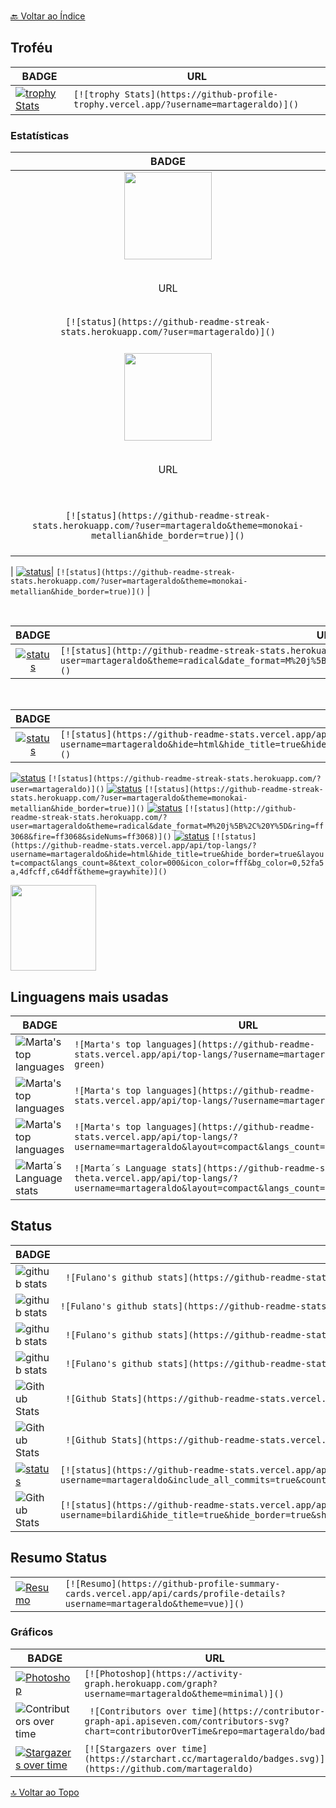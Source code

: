 
<br>[🔙 Voltar ao Índice](./README.md)<br>




## Troféu



| BADGE                                                        | URL                                                          |
| ------------------------------------------------------------ | ------------------------------------------------------------ |
| [![trophy Stats](https://github-profile-trophy.vercel.app/?username=martageraldo)]() | ```[![trophy Stats](https://github-profile-trophy.vercel.app/?username=martageraldo)]()``` |

### Estatísticas

|          BADGE                                           |  
| :------------------------------------------------------------: | 
|<img  height="140px" src="https://github-readme-streak-stats.herokuapp.com/?user=martageraldo" /> <br> <br> <p> URL </p>   <br> ```[![status](https://github-readme-streak-stats.herokuapp.com/?user=martageraldo)]()``` <br><br> | 
|<img height="140px" src="https://github-readme-streak-stats.herokuapp.com/?user=martageraldo&theme=monokai-metallian&hide_border=true" /> <br> <br> <p> URL </p>  <br> <br> ```[![status](https://github-readme-streak-stats.herokuapp.com/?user=martageraldo&theme=monokai-metallian&hide_border=true)]()``` <br> <br> |



| [![status](https://github-readme-streak-stats.herokuapp.com/?user=martageraldo&theme=monokai-metallian&hide_border=true)]()| ```[![status](https://github-readme-streak-stats.herokuapp.com/?user=martageraldo&theme=monokai-metallian&hide_border=true)]()``` |

<br>

|            BADGE                                                   |        URL                                                      |
| :------------------------------------------------------------: | ------------------------------------------------------------ |
| [![status](http://github-readme-streak-stats.herokuapp.com/?user=martageraldo&theme=radical&date_format=M%20j%5B%2C%20Y%5D&ring=ff3068&fire=ff3068&sideNums=ff3068)]() | ```[![status](http://github-readme-streak-stats.herokuapp.com/?user=martageraldo&theme=radical&date_format=M%20j%5B%2C%20Y%5D&ring=ff3068&fire=ff3068&sideNums=ff3068)]()``` |

<br>

|            BADGE                                                   |        URL                                                      |
| :------------------------------------------------------------: | ------------------------------------------------------------ |
 [![status](https://github-readme-stats.vercel.app/api/top-langs/?username=martageraldo&hide=html&hide_title=true&hide_border=true&layout=compact&langs_count=8&text_color=000&icon_color=fff&bg_color=0,52fa5a,4dfcff,c64dff&theme=graywhite)]() | ```[![status](https://github-readme-stats.vercel.app/api/top-langs/?username=martageraldo&hide=html&hide_title=true&hide_border=true&layout=compact&langs_count=8&text_color=000&icon_color=fff&bg_color=0,52fa5a,4dfcff,c64dff&theme=graywhite)]()``` 


[![status](https://github-readme-streak-stats.herokuapp.com/?user=martageraldo)]()  ```[![status](https://github-readme-streak-stats.herokuapp.com/?user=martageraldo)]()``` 
[![status](https://github-readme-streak-stats.herokuapp.com/?user=martageraldo&theme=monokai-metallian&hide_border=true)]() ```[![status](https://github-readme-streak-stats.herokuapp.com/?user=martageraldo&theme=monokai-metallian&hide_border=true)]()``` 
 [![status](http://github-readme-streak-stats.herokuapp.com/?user=martageraldo&theme=radical&date_format=M%20j%5B%2C%20Y%5D&ring=ff3068&fire=ff3068&sideNums=ff3068)]()  ```[![status](http://github-readme-streak-stats.herokuapp.com/?user=martageraldo&theme=radical&date_format=M%20j%5B%2C%20Y%5D&ring=ff3068&fire=ff3068&sideNums=ff3068)]()``` 
 [![status](https://github-readme-stats.vercel.app/api/top-langs/?username=martageraldo&hide=html&hide_title=true&hide_border=true&layout=compact&langs_count=8&text_color=000&icon_color=fff&bg_color=0,52fa5a,4dfcff,c64dff&theme=graywhite)]()  ```[![status](https://github-readme-stats.vercel.app/api/top-langs/?username=martageraldo&hide=html&hide_title=true&hide_border=true&layout=compact&langs_count=8&text_color=000&icon_color=fff&bg_color=0,52fa5a,4dfcff,c64dff&theme=graywhite)]()``` 

<img height="137px" src="https://github-readme-stats.vercel.app/api?username=martageraldo&hide_title=true&hide_border=true&show_icons=true&include_all_commits=true&count_private=true&line_height=21&text_color=000&icon_color=000&bg_color=0,ea6161,ffc64d,fffc4d,52fa5a&theme=graywhite" />
  
 
 


## Linguagens mais usadas

|                 BADGE                                             |              URL                                                |
| ------------------------------------------------------------ | ------------------------------------------------------------ |
| ![Marta's top languages](https://github-readme-stats.vercel.app/api/top-langs/?username=martageraldo&theme=blue-green) | ```![Marta's top languages](https://github-readme-stats.vercel.app/api/top-langs/?username=martageraldo&theme=blue-green) ```|
| ![Marta's top languages](https://github-readme-stats.vercel.app/api/top-langs/?username=martageraldo) |``` ![Marta's top languages](https://github-readme-stats.vercel.app/api/top-langs/?username=martageraldo) ```|
| ![Marta's top languages](https://github-readme-stats.vercel.app/api/top-langs/?username=martageraldo&layout=compact&langs_count=7&theme=algolia) |``` ![Marta's top languages](https://github-readme-stats.vercel.app/api/top-langs/?username=martageraldo&layout=compact&langs_count=7&theme=algolia) ```|
|![Marta´s Language stats](https://github-readme-stats-eight-theta.vercel.app/api/top-langs/?username=martageraldo&layout=compact&langs_count=8&hide_border=true)|``` ![Marta´s Language stats](https://github-readme-stats-eight-theta.vercel.app/api/top-langs/?username=martageraldo&layout=compact&langs_count=8&hide_border=true) ```|


## Status

| BADGE                                                        | URL                                                          |
| ------------------------------------------------------------ | ------------------------------------------------------------ |
| ![github stats](https://github-readme-stats.vercel.app/api?username=martageraldo&theme=blue-green) |``` ![Fulano's github stats](https://github-readme-stats.vercel.app/api?username=martageraldo&theme=blue-green)``` |
| ![github stats](https://github-readme-stats.vercel.app/api?username=martageraldo) | ``` ![Fulano's github stats](https://github-readme-stats.vercel.app/api?username=martageraldo) ```|
| ![github stats](https://github-readme-stats.vercel.app/api?username=martageraldo&show_icons=true&theme=synthwave) |``` ![Fulano's github stats](https://github-readme-stats.vercel.app/api?username=martageraldo&show_icons=true&theme=synthwave)``` |
| ![github stats](https://github-readme-stats.vercel.app/api?username=martageraldo&show_icons=true&theme=algolia&include_all_commits=true&count_private=true) |``` ![Fulano's github stats](https://github-readme-stats.vercel.app/api?username=martageraldo&show_icons=true&theme=algolia&include_all_commits=true&count_private=true)``` |
| ![Github Stats](https://github-readme-stats.vercel.app/api?username=martageraldo&bg_color=30,e96443,904e95&title_color=fff&text_color=fff) |``` ![Github Stats](https://github-readme-stats.vercel.app/api?username=martageraldo&bg_color=30,e96443,904e95&title_color=fff&text_color=fff)``` |
| ![Github Stats](https://github-readme-stats.vercel.app/api?username=martageraldo&theme=radical&title_color=ff3068) |``` ![Github Stats](https://github-readme-stats.vercel.app/api?username=seuusuarioaqui&theme=radical&title_color=ff3068)``` |
| [![status](https://github-readme-stats.vercel.app/api?username=martageraldo&include_all_commits=true&count_private=true&show_icons=true&line_height=20&title_color=FFFFFF&icon_color=FFFFFF&text_color=FFFFFF&bg_color=0D1117)](https://github.com/martageraldo/github-readme-stats) | ```[![status](https://github-readme-stats.vercel.app/api?username=martageraldo&include_all_commits=true&count_private=true&show_icons=true&line_height=20&title_color=FFFFFF&icon_color=FFFFFF&text_color=FFFFFF&bg_color=0D1117)]``` |
| ![Github Stats](https://github-readme-stats.vercel.app/api?username=bilardi&hide_title=true&hide_border=true&show_icons=true&include_all_commits=true&count_private=true&line_height=21&text_color=000&icon_color=000&bg_color=0,ea6161,ffc64d,fffc4d,52fa5a&theme=graywhite)|```[![status](https://github-readme-stats.vercel.app/api?username=bilardi&hide_title=true&hide_border=true&show_icons=true&include_all_commits=true&count_private=true&line_height=21&text_color=000&icon_color=000&bg_color=0,ea6161,ffc64d,fffc4d,52fa5a&theme=graywhite)]```|
 
 

## Resumo Status

|                                                              |                                                              |
| ------------------------------------------------------------ | ------------------------------------------------------------ |
| [![Resumo](https://github-profile-summary-cards.vercel.app/api/cards/profile-details?username=martageraldo&theme=vue)]() | ```[![Resumo](https://github-profile-summary-cards.vercel.app/api/cards/profile-details?username=martageraldo&theme=vue)]() ```|



### Gráficos

| BADGE                                                        | URL                                                          |
| ------------------------------------------------------------ | ------------------------------------------------------------ |
| [![Photoshop](https://activity-graph.herokuapp.com/graph?username=martageraldo&theme=minimal)]() | ```[![Photoshop](https://activity-graph.herokuapp.com/graph?username=martageraldo&theme=minimal)]()``` |
| ![Contributors over time](https://contributor-graph-api.apiseven.com/contributors-svg?chart=contributorOverTime&repo=martageraldo/badges) | ``` ![Contributors over time](https://contributor-graph-api.apiseven.com/contributors-svg?chart=contributorOverTime&repo=martageraldo/badges)``` |
| [![Stargazers over time](https://starchart.cc/martageraldo/badges.svg)](https://github.com/martageraldo) |``` [![Stargazers over time](https://starchart.cc/martageraldo/badges.svg)](https://github.com/martageraldo) ```              |
 
 
[🔝 Voltar ao Topo](#estatisticas) 



  



